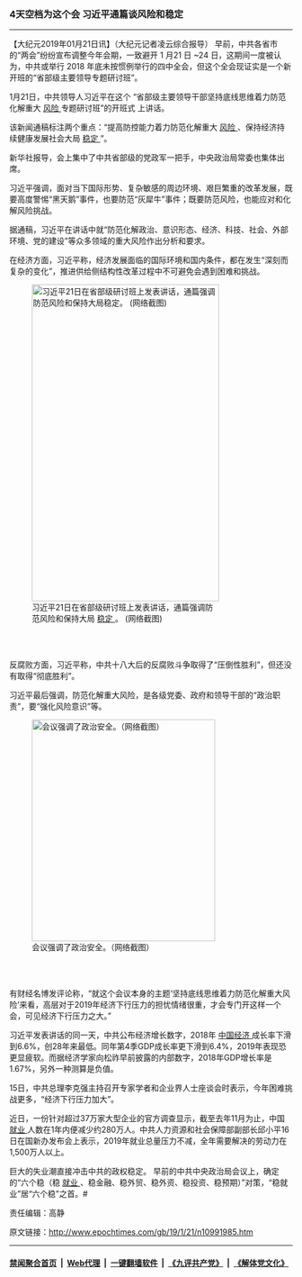 ### 4天空档为这个会 习近平通篇谈风险和稳定
------------------------

<p>
 【大纪元2019年01月21日讯】（大纪元记者凌云综合报导）
 <span class="s1">
  早前，中共各省市的“两会”纷纷宣布调整今年会期，一致避开
 </span>
 <span class="s2">
  1
 </span>
 <span class="s1">
  月21
 </span>
 <span class="s1">
  日
 </span>
 <span class="s2">
  ~24
 </span>
 <span class="s1">
  日，这期间一度被认为，中共或举行
 </span>
 <span class="s2">
  2018
 </span>
 <span class="s1">
  年底未按惯例举行的四中全会，但这个全会现证实是一个新开班的“省部级主要领导专题研讨班”。
 </span>
</p>
<p>
 1月21日，中共领导人习近平在这个
 <span class="s1">
  “省部级主要领导干部坚持底线思维着力防范化解重大
  <a href="http://www.epochtimes.com/gb/tag/%E9%A3%8E%E9%99%A9.html">
   风险
  </a>
  专题研讨班”的开班式
 </span>
 <span class="s1">
  上讲话。
 </span>
 <span class="s2">
  <br/>
 </span>
</p>
<p>
 该新闻通稿标注两个重点：“提高防控能力着力防范化解重大
 <a href="http://www.epochtimes.com/gb/tag/%E9%A3%8E%E9%99%A9.html">
  风险
 </a>
 、保持经济持续健康发展社会大局
 <a href="http://www.epochtimes.com/gb/tag/%E7%A8%B3%E5%AE%9A.html">
  稳定
 </a>
 ”。
</p>
<p>
 新华社报导，会上集中了中共省部级的党政军一把手，中央政治局常委也集体出席。
</p>
<p>
 习近平强调，面对当下国际形势、复杂敏感的周边环境、艰巨繁重的改革发展，既要高度警惕“黑天鹅”事件，也要防范“灰犀牛”事件；既要防范风险，也能应对和化解风险挑战。
</p>
<p>
 据通稿，习近平在讲话中就“防范化解政治、意识形态、经济、科技、社会、外部环境、党的建设”等众多领域的重大风险作出分析和要求。
</p>
<p>
 在经济方面，习近平称，经济发展面临的国际环境和国内条件，都在发生“深刻而复杂的变化”，推进供给侧结构性改革过程中不可避免会遇到困难和挑战。
</p>
<p>
</p>
<figure class="wp-caption aligncenter" id="attachment_10992048" style="width: 333px">
 <a href="http://i.epochtimes.com/assets/uploads/2019/01/8f0824dfly1fzei90hbjvj20u02fvh3e-1.jpg">
  <img alt="习近平21日在省部级研讨班上发表讲话，通篇强调防范风险和保持大局稳定。 (网络截图)" class=" wp-image-10992048" height="563" src="http://i.epochtimes.com/assets/uploads/2019/01/8f0824dfly1fzei90hbjvj20u02fvh3e-1.jpg" width="333"/>
 </a>
 <br/><figcaption class="wp-caption-text">
  习近平21日在省部级研讨班上发表讲话，通篇强调防范风险和保持大局
  <a href="http://www.epochtimes.com/gb/tag/%E7%A8%B3%E5%AE%9A.html">
   稳定
  </a>
  。 (网络截图)
 </figcaption><br/>
</figure><br/>
<p>
 反腐败方面，习近平称，中共十八大后的反腐败斗争取得了“压倒性胜利”，但还没有取得“彻底胜利”。
</p>
<p>
 习近平最后强调，防范化解重大风险，是各级党委、政府和领导干部的“政治职责”，要“强化风险意识”等。
 <span class="Apple-converted-space">
 </span>
</p>
<figure class="wp-caption aligncenter" id="attachment_10992051" style="width: 326px">
 <a href="http://i.epochtimes.com/assets/uploads/2019/01/6973729dgy1fzeo2ho56nj20u01o14cs.jpg">
  <img alt="会议强调了政治安全。（网络截图）" class=" wp-image-10992051" height="394" src="http://i.epochtimes.com/assets/uploads/2019/01/6973729dgy1fzeo2ho56nj20u01o14cs-600x724.jpg" width="326"/>
 </a>
 <br/><figcaption class="wp-caption-text">
  会议强调了政治安全。（网络截图）
 </figcaption><br/>
</figure><br/>
<p>
 有财经名博发评论称，“就这个会议本身的主题‘坚持底线思维着力防范化解重大风险’来看，高层对于2019年经济下行压力的担忧情绪很重，才会专门开这样一个会，可见经济下行压力之大。”
</p>
<p>
 习近平发表讲话的同一天，中共公布经济增长数字，2018年
 <a href="http://www.epochtimes.com/gb/tag/%E4%B8%AD%E5%9B%BD%E7%BB%8F%E6%B5%8E.html">
  中国经济
 </a>
 成长率下滑到6.6%，创28年来最低。同年第4季GDP成长率更下滑到6.4%，2019年表现恐更显疲软。而据经济学家向松祚早前披露的内部数字，2018年GDP增长率是1.67%，另外一种测算是负值。
</p>
<p>
 15日，中共总理李克强主持召开专家学者和企业界人士座谈会时表示，今年困难挑战更多，“经济下行压力加大”。
</p>
<p>
 近日，一份针对超过37万家大型企业的官方调查显示，截至去年11月为止，中国
 <a href="http://www.epochtimes.com/gb/tag/%E5%B0%B1%E4%B8%9A.html">
  就业
 </a>
 人数在1年内便减少约280万人。中共人力资源和社会保障部副部长邱小平16日在国新办发布会上表示，2019年就业总量压力不减，全年需要解决的劳动力在1,500万人以上。
</p>
<p>
 巨大的失业潮直接冲击中共的政权稳定。 早前的中共中央政治局会议上，确定的“六个稳（稳
 <a href="http://www.epochtimes.com/gb/tag/%E5%B0%B1%E4%B8%9A.html">
  就业
 </a>
 、稳金融、稳外贸、稳外资、稳投资、稳预期）”对策，“稳就业”居“六个稳”之首。#
</p>
<p>
 责任编辑：高静
</p>

原文链接：http://www.epochtimes.com/gb/19/1/21/n10991985.htm


------------------------
#### [禁闻聚合首页](https://github.com/gfw-breaker/banned-news/blob/master/README.md) &nbsp;|&nbsp; [Web代理](https://github.com/gfw-breaker/open-proxy/blob/master/README.md) &nbsp;|&nbsp; [一键翻墙软件](https://github.com/gfw-breaker/nogfw/blob/master/README.md) &nbsp;|&nbsp; [《九评共产党》](https://github.com/gfw-breaker/9ping.md/blob/master/README.md#九评之一评共产党是什么) &nbsp;|&nbsp; [《解体党文化》](https://github.com/gfw-breaker/jtdwh.md/blob/master/README.md#绪论)